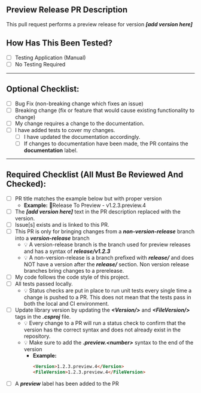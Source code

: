 <!--
    !! NOTE !! - ONLY PROJECT OWNERS AND MAINTAINERS MANAGE PRODUCTION PREVIEW RELEASE PULL REQUESTS
    If you have contributions to make, use the "feature-to-develop" pull request template.
-->

<!-- Provide a short general summary of your changes in the Title above -->
## Preview Release PR Description
This pull request performs a preview release for version **_[add version here]_**

## How Has This Been Tested?
- [ ] Testing Application (Manual)
- [ ] No Testing Required

---

## Optional Checklist:
- [ ] Bug Fix (non-breaking change which fixes an issue)
- [ ] Breaking change (fix or feature that would cause existing functionality to change)
- [ ] My change requires a change to the documentation.
- [ ] I have added tests to cover my changes.
  - [ ] I have updated the documentation accordingly.
  - [ ] If changes to documentation have been made, the PR contains the **documentation** label.

---

## Required Checklist (All Must Be Reviewed And Checked):
<!-- Go over all the following points, and put an `x` in all the boxes that apply. -->
<!-- If you're unsure about any of these, don't hesitate to ask. We're here to help! -->
- [ ] PR title matches the example below but with proper version
  * **Example:** 🚀Release To Preview - v1.2.3.preview.4
- [ ] The **_[add version here]_** text in the PR description replaced with the version.
- [ ] Issue[s] exists and is linked to this PR.
- [ ] This PR is only for bringing changes from a **_non-version-release_** branch into a **_version-release_** branch
    - 💡 A version-release branch is the branch used for preview releases and has a syntax of **_release/v1.2.3_**
    - 💡 A non-version-release is a branch prefixed with **_release/_** and does NOT have a version after the **_release/_** section.  Non version release branches bring changes to a prerelease.
- [ ] My code follows the code style of this project.
- [ ] All tests passed locally.
  - 💡 Status checks are put in place to run unit tests every single time a change is pushed to a PR.  This does not mean that the tests pass in both the local and CI environment.
- [ ] Update library version by updating the **_\<Version/\>_** and **_\<FileVersion/\>_** tags in the **_.csproj_** file.
  - 💡 Every change to a PR will run a status check to confirm that the version has the correct syntax and does not already exist in the repository.
  - 💡 Make sure to add the **_.preview.\<number\>_** syntax to the end of the version
    - **Example:**
      ``` html
      <Version>1.2.3.preview.4</Version>
      <FileVersion>1.2.3.preview.4</FileVersion>
      ```
- [ ] A **_preview_** label has been added to the PR
